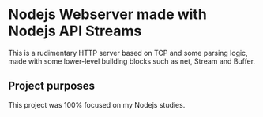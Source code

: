 # Nodejs Webserver made with Nodejs API Streams

This is a rudimentary HTTP server based on TCP and some parsing logic, made with some lower-level building blocks such as net, Stream and Buffer.

## Project purposes

This project was 100% focused on my Nodejs studies.
